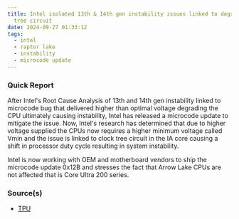 ```yaml
---
title: Intel isolated 13th & 14th gen instability issues linked to degraded clock
  tree circuit
date: 2024-09-27 01:33:12
tags:
  - intel
  - raptor lake
  - instability
  - microcode update
---
```


### Quick Report

After Intel\'s Root Cause Analysis of 13th and 14th gen instability linked to microcode bug that delivered higher than optimal voltage degrading the CPU ultimately causing instability, Intel has released a microcode update to mitigate the issue. Now, Intel\'s research has determined that due to higher voltage supplied the CPUs now requires a higher minimum voltage called Vmin and the issue is linked to clock tree circuit in the IA core causing a shift in processor duty cycle resulting in system instability.

<!-- more -->

Intel is now working with OEM and motherboard vendors to ship the microcode update 0x12B and stresses the fact that Arrow Lake CPUs are not affected that is Core Ultra 200 series.

### Source(s)

- [TPU][def]

[def]: https://www.techpowerup.com/327004/intel-isolates-raptor-lake-vmin-shift-instability-root-cause-new-microcode-update-coming
